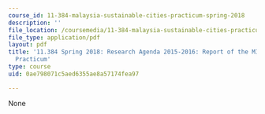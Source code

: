 ```yaml
---
course_id: 11-384-malaysia-sustainable-cities-practicum-spring-2018
description: ''
file_location: /coursemedia/11-384-malaysia-sustainable-cities-practicum-spring-2018/0ae798071c5aed6355ae8a57174fea97_MIT11_384S18_2015Cohort.pdf
file_type: application/pdf
layout: pdf
title: '11.384 Spring 2018: Research Agenda 2015-2016: Report of the MIT-UTM 2015
  Practicum'
type: course
uid: 0ae798071c5aed6355ae8a57174fea97

---
```

None
